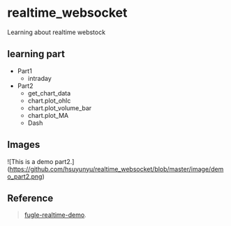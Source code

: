 # realtime_websocket

Learning about realtime webstock


## learning part

* Part1
  * intraday
* Part2
  * get_chart_data
  * chart.plot_ohlc
  * chart.plot_volume_bar
  * chart.plot_MA
  * Dash


## Images

![This is a demo part2.]
(https://github.com/hsuyunyu/realtime_websocket/blob/master/image/demo_part2.png)




## Reference
>  [fugle-realtime-demo](https://github.com/fortuna-intelligence/fugle-realtime-demo/).
